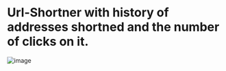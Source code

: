 # Url-Shortner with history of addresses shortned and the number of clicks on it.

![image](https://user-images.githubusercontent.com/129828032/229704659-cf58cbcc-2232-4c7b-8a2f-6aa461450a64.png)

